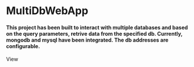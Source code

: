 # MultiDbWebApp
#### This project has been built to interact with multiple databases and based on the query parameters, retrive data from the specified db. Currently, mongodb and mysql have been integrated. The db addresses are configurable.  
View

